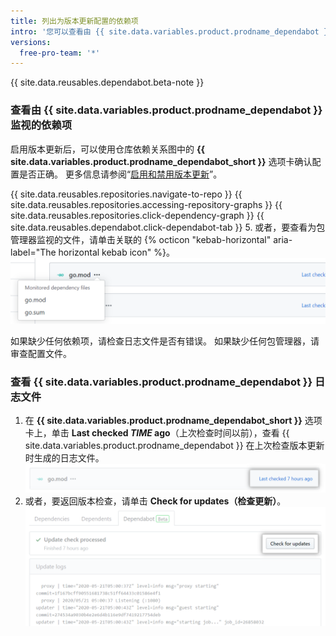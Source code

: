 ```yaml
---
title: 列出为版本更新配置的依赖项
intro: '您可以查看由 {{ site.data.variables.product.prodname_dependabot }} 监视更新的依赖项。'
versions:
  free-pro-team: '*'
---
```


{{ site.data.reusables.dependabot.beta-note }}

### 查看由 {{ site.data.variables.product.prodname_dependabot }} 监视的依赖项

启用版本更新后，可以使用仓库依赖关系图中的 **{{ site.data.variables.product.prodname_dependabot_short }}** 选项卡确认配置是否正确。 更多信息请参阅“[启用和禁用版本更新](/github/administering-a-repository/enabling-and-disabling-version-updates)”。

{{ site.data.reusables.repositories.navigate-to-repo }}
{{ site.data.reusables.repositories.accessing-repository-graphs }}
{{ site.data.reusables.repositories.click-dependency-graph }}
{{ site.data.reusables.dependabot.click-dependabot-tab }}
5. 或者，要查看为包管理器监视的文件，请单击关联的 {% octicon "kebab-horizontal" aria-label="The horizontal kebab icon" %}。 ![受监视的依赖项文件](/assets/images/help/dependabot/monitored-dependency-files.png)

如果缺少任何依赖项，请检查日志文件是否有错误。 如果缺少任何包管理器，请审查配置文件。

### 查看 {{ site.data.variables.product.prodname_dependabot }} 日志文件

1. 在 **{{ site.data.variables.product.prodname_dependabot_short }}** 选项卡上，单击 **Last checked *TIME* ago**（上次检查时间以前），查看 {{ site.data.variables.product.prodname_dependabot }} 在上次检查版本更新时生成的日志文件。 ![查看日志文件](/assets/images/help/dependabot/last-checked-link.png)
2. 或者，要返回版本检查，请单击 **Check for updates（检查更新）**。 ![检查更新](/assets/images/help/dependabot/check-for-updates.png)
